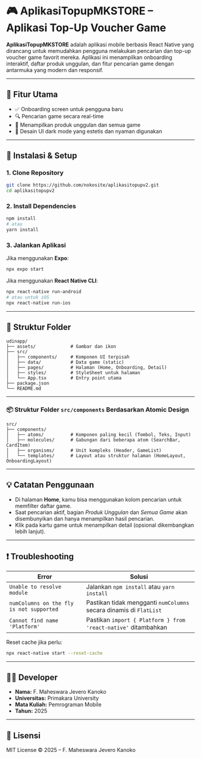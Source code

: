 # 🎮 AplikasiTopupMKSTORE – Aplikasi Top-Up Voucher Game

**AplikasiTopupMKSTORE** adalah aplikasi mobile berbasis React Native yang dirancang untuk memudahkan pengguna melakukan pencarian dan top-up voucher game favorit mereka. Aplikasi ini menampilkan onboarding interaktif, daftar produk unggulan, dan fitur pencarian game dengan antarmuka yang modern dan responsif.

---

## 📱 Fitur Utama

- ✅ Onboarding screen untuk pengguna baru
- 🔍 Pencarian game secara real-time
- 🌟 Menampilkan produk unggulan dan semua game
- 🎨 Desain UI dark mode yang estetis dan nyaman digunakan

---

## 🚀 Instalasi & Setup

### 1. Clone Repository

```bash
git clone https://github.com/nokosite/aplikasitopupv2.git
cd aplikasitopupv2
```

### 2. Install Dependencies

```bash
npm install
# atau
yarn install
```

### 3. Jalankan Aplikasi

Jika menggunakan **Expo**:

```bash
npx expo start
```

Jika menggunakan **React Native CLI**:

```bash
npx react-native run-android
# atau untuk iOS
npx react-native run-ios
```

---

## 📁 Struktur Folder

```
udinapp/
├── assets/             # Gambar dan ikon
├── src/
│   ├── components/     # Komponen UI terpisah
│   ├── data/           # Data game (static)
│   ├── pages/          # Halaman (Home, Onboarding, Detail)
│   ├── styles/         # StyleSheet untuk halaman
│   └── App.tsx         # Entry point utama
├── package.json
└── README.md
```

---
### 📦 Struktur Folder `src/components` Berdasarkan Atomic Design

```
src/
├── components/
│   ├── atoms/          # Komponen paling kecil (Tombol, Teks, Input)
│   ├── molecules/      # Gabungan dari beberapa atom (SearchBar, CardItem)
│   ├── organisms/      # Unit kompleks (Header, GameList)
│   └── templates/      # Layout atau struktur halaman (HomeLayout, OnboardingLayout)
```
---

## 💡 Catatan Penggunaan

- Di halaman **Home**, kamu bisa menggunakan kolom pencarian untuk memfilter daftar game.
- Saat pencarian aktif, bagian *Produk Unggulan* dan *Semua Game* akan disembunyikan dan hanya menampilkan hasil pencarian.
- Klik pada kartu game untuk menampilkan detail (opsional dikembangkan lebih lanjut).

---

## ❗ Troubleshooting

| Error | Solusi |
|------|--------|
| `Unable to resolve module` | Jalankan `npm install` atau `yarn install` |
| `numColumns on the fly is not supported` | Pastikan tidak mengganti `numColumns` secara dinamis di `FlatList` |
| `Cannot find name 'Platform'` | Pastikan `import { Platform } from 'react-native'` ditambahkan |

Reset cache jika perlu:
```bash
npx react-native start --reset-cache
```

---

## 👨‍💻 Developer

- **Nama:** F. Maheswara Jevero Kanoko  
- **Universitas:** Primakara University  
- **Mata Kuliah:** Pemrograman Mobile  
- **Tahun:** 2025

---

## 📄 Lisensi

MIT License © 2025 – F. Maheswara Jevero Kanoko